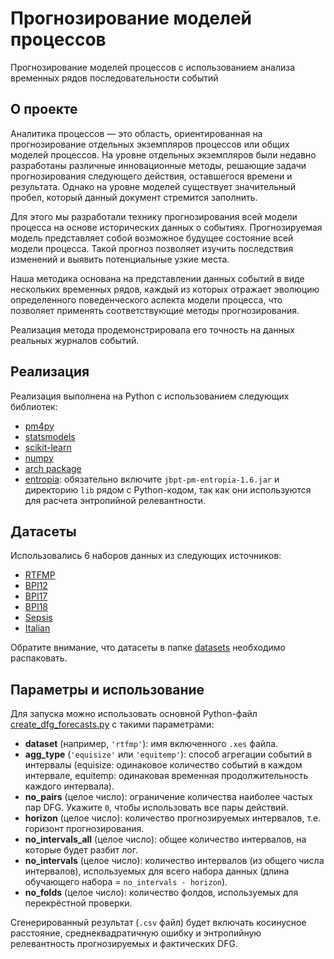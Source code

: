 # Прогнозирование моделей процессов  
Прогнозирование моделей процессов с использованием анализа временных рядов последовательности событий  

## О проекте  
Аналитика процессов — это область, ориентированная на прогнозирование отдельных экземпляров процессов или общих моделей процессов. На уровне отдельных экземпляров были недавно разработаны различные инновационные методы, решающие задачи прогнозирования следующего действия, оставшегося времени и результата. Однако на уровне моделей существует значительный пробел, который данный документ стремится заполнить.  

Для этого мы разработали технику прогнозирования всей модели процесса на основе исторических данных о событиях. Прогнозируемая модель представляет собой возможное будущее состояние всей модели процесса. Такой прогноз позволяет изучить последствия изменений и выявить потенциальные узкие места.  

Наша методика основана на представлении данных событий в виде нескольких временных рядов, каждый из которых отражает эволюцию определенного поведенческого аспекта модели процесса, что позволяет применять соответствующие методы прогнозирования.  

Реализация метода продемонстрировала его точность на данных реальных журналов событий.  

## Реализация  
Реализация выполнена на Python с использованием следующих библиотек:  
- [pm4py](https://pm4py.fit.fraunhofer.de/)  
- [statsmodels](https://www.statsmodels.org/stable/index.html)  
- [scikit-learn](https://scikit-learn.org/stable/)  
- [numpy](https://numpy.org/)  
- [arch package](https://pypi.org/project/arch/)  
- [entropia](https://github.com/jbpt/codebase/tree/master/jbpt-pm/entropia): обязательно включите `jbpt-pm-entropia-1.6.jar` и директорию `lib` рядом с Python-кодом, так как они используются для расчета энтропийной релевантности.  

## Датасеты  
Использовались 6 наборов данных из следующих источников:  
- [RTFMP](https://doi.org/10.4121/uuid:270fd440-1057-4fb9-89a9-b699b47990f5)  
- [BPI12](https://doi.org/10.4121/uuid:3926db30-f712-4394-aebc-75976070e91f)  
- [BPI17](https://doi.org/10.4121/uuid:5f3067df-f10b-45da-b98b-86ae4c7a310b)  
- [BPI18](https://doi.org/10.4121/uuid:3301445f-95e8-4ff0-98a4-901f1f204972)  
- [Sepsis](https://doi.org/10.4121/uuid:915d2bfb-7e84-49ad-a286-dc35f063a460)  
- [Italian](https://doi.org/10.4121/uuid:0c60edf1-6f83-4e75-9367-4c63b3e9d5bb)  

Обратите внимание, что датасеты в папке [datasets](/datasets) необходимо распаковать.  

## Параметры и использование  
Для запуска можно использовать основной Python-файл [create_dfg_forecasts.py](/python/create_dfg_forecasts.py) с такими параметрами:  

- **dataset** (например, `'rtfmp'`): имя включенного `.xes` файла.  
- **agg_type** (`'equisize'` или `'equitemp'`): способ агрегации событий в интервалы (equisize: одинаковое количество событий в каждом интервале, equitemp: одинаковая временная продолжительность каждого интервала).  
- **no_pairs** (целое число): ограничение количества наиболее частых пар DFG. Укажите `0`, чтобы использовать все пары действий.  
- **horizon** (целое число): количество прогнозируемых интервалов, т.е. горизонт прогнозирования.  
- **no_intervals_all** (целое число): общее количество интервалов, на которые будет разбит лог.  
- **no_intervals** (целое число): количество интервалов (из общего числа интервалов), используемых для всего набора данных (длина обучающего набора = `no_intervals - horizon`).  
- **no_folds** (целое число): количество фолдов, используемых для перекрёстной проверки.  

Сгенерированный результат (`.csv` файл) будет включать косинусное расстояние, среднеквадратичную ошибку и энтропийную релевантность прогнозируемых и фактических DFG.  
